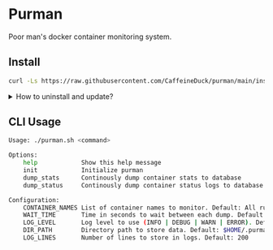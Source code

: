 # Purman

Poor man's docker container monitoring system.

## Install

```sh
curl -Ls https://raw.githubusercontent.com/CaffeineDuck/purman/main/install.sh | bash -s -- install
```

<details>
    <summary>
        How to uninstall and update?
    </summary>

**Uninstall**

```sh
curl -Ls https://raw.githubusercontent.com/CaffeineDuck/purman/main/install.sh | bash -s -- uninstall
```

**Update**

```sh
curl -Ls https://raw.githubusercontent.com/CaffeineDuck/purman/main/install.sh | bash -s -- update
```

</details>

## CLI Usage

```sh
Usage: ./purman.sh <command>

Options:
    help            Show this help message
    init            Initialize purman
    dump_stats      Continously dump container stats to database
    dump_status     Continously dump container status logs to database

Configuration:
    CONTAINER_NAMES List of container names to monitor. Default: All running containers
    WAIT_TIME       Time in seconds to wait between each dump. Default: 30
    LOG_LEVEL       Log level to use (INFO | DEBUG | WARN | ERROR). Default: INFO
    DIR_PATH        Directory path to store data. Default: $HOME/.purman
    LOG_LINES       Number of lines to store in logs. Default: 200
```
